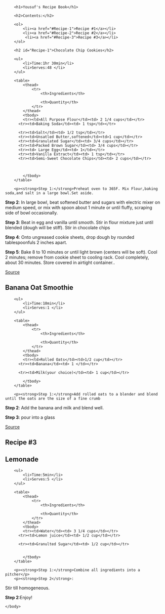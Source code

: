 <html>
    <head>
        <title>Project: Recipe book</title>
        <meta charset="utf-8">
        <style>
        </style>
    </head>
    <body>
       
        <h1>Yousuf's Recipe Book</h1>
        
        <h2>Contents:</h2>
        
        <ol>
            <li><a href="#Recipe-1">Recipe #1</a></li>
            <li><a href="#Recipe-2">Recipe #2</a></li>
             <li><a href="#Recipe-3">Recipe #3</a></li>
        </ol>
        
        <h2 id="Recipe-1">Chocolate Chip Cookies</h2>
        
        <ul>
            <li>Time:1hr 30min</li>
            <li>Serves:48 </li>
        </ul>
        
        <table>
            <thead>
                <tr>
                    <th>Ingredients</th>
                    
                    <th>Quantity</th>
                </tr>
            </thead>
            <tbody>
            <tr><td>All Purpose Flour</td><td> 2 1/4 cups</td></tr>
          <tr><td>Baking Soda</td><td> 1 tsp</td></tr>
          
          <tr><td>Salt</td><td> 1/2 tsp</td></tr>
          <tr><td>Unsatled Butter,softened</td><td>1 cup</td></tr>
          <tr><td>Granulated Sugar</td><td> 3/4 cups</td></tr>
          <tr><td>Packed Brown Sugar</td><td> 3/4 cups</td></tr>
          <tr><td> Large Egg</td><td> 1</td></tr>
          <tr><td>Vanilla Extract</td><td> 1 tsp</td></tr>
          <tr><td>Semi-Sweet Chocolate Chips</td><td> 2 cups</td></tr>
            
            
                
            </tbody>
        </table>
        
        <p><strong>Step 1:</strong>Preheat oven to 365F. Mix Flour,baking soda,and salt in a large bowl.Set aside.
</p>
        <p><strong>Step 2</strong>: 
In large bowl, beat softened butter and sugars with electric mixer on medium speed, or mix with spoon about 1 minute or until fluffy, scraping side of bowl occasionally.</p>
 <p><strong>Step 3</strong>: 
Beat in egg and vanilla until smooth. Stir in flour mixture just until blended (dough will be stiff). Stir in chocolate chips</p>
<p><strong>Step 4</strong>: 
Onto ungreased cookie sheets, drop dough by rounded tablespoonfuls 2 inches apart.</p>
<p><strong>Step 5</strong>: 
Bake 8 to 10 minutes or until light brown (centers will be soft). Cool 2 minutes; remove from cookie sheet to cooling rack. Cool completely, about 30 minutes. Store covered in airtight container..</p>
<p><a href="https://www.bettycrocker.com/recipes/ultimate-chocolate-chip-cookies/77c14e03-d8b0-4844-846d-f19304f61c57">Source</a></P>

  <h2 id="Recipe-2">Banana Oat Smoothie</h2>
        
        <ul>
            <li>Time:10min</li>
            <li>Serves:1 </li>
        </ul>
        
        <table>
            <thead>
                <tr>
                    <th>Ingredients</th>
                    
                    <th>Quantity</th>
                </tr>
            </thead>
            <tbody>
            <tr><td>Rolled Oats</td><td>1/2 cup</td></tr>
          <tr><td>Banana</td><td> 1 </td></tr>
          
          <tr><td>Milk(your choice)</td><td> 1 cup</td></tr>
        
            </tbody>
        </table>
        
        <p><strong>Step 1:</strong>Add rolled oats to a blender and blend until the oats are the size of a fine crumb
</p>
        <p><strong>Step 2</strong>: 
Add the banana and milk and blend well.</p>
 <p><strong>Step 3</strong>: 
pour into a glass</p>

<p><a href="https://tasty.co/recipe/3-ingredient-banana-oat-smoothie">Source</a></P>

<h2>Recipe #3</h2>
  <h2 id="Recipe-3">Lemonade</h2>
        
        <ul>
            <li>Time:5min</li>
            <li>Serves:5 </li>
        </ul>
        
        <table>
            <thead>
                <tr>
                    <th>Ingredients</th>
                    
                    <th>Quantity</th>
                </tr>
            </thead>
            <tbody>
            <tr><td>Water</td><td> 3 1/4 cups</td></tr>
          <tr><td>Lemon juice</td><td> 1/2 cup</td></tr>
          
          <tr><td>Granulted Sugar</td><td> 1/2 cup</td></tr>
          
                
            </tbody>
        </table>
        
        <p><strong>Step 1:</strong>Combine all ingredients into a pitcher</p>
        <p><strong>Step 2</strong>: 
Stir till homogeneous.</p>
<p><strong>Step 2</strong>:Enjoy!</p>
 


    </body>
</html>
